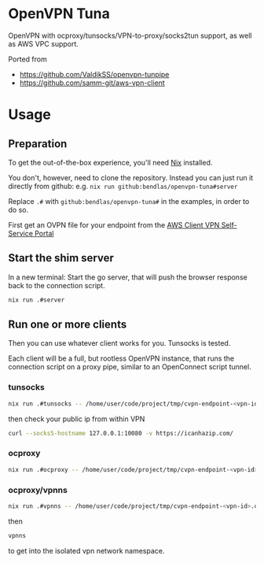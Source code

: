 # OpenVPN Tuna

OpenVPN with ocproxy/tunsocks/VPN-to-proxy/socks2tun support, as well
as AWS VPC support.

Ported from

- https://github.com/ValdikSS/openvpn-tunpipe
- https://github.com/samm-git/aws-vpn-client

# Usage

## Preparation

To get the out-of-the-box experience, you'll need
[Nix](https://nixos.org/) installed.

You don't, however, need to clone the repository. Instead you can just
run it directly from github: e.g. `nix run github:bendlas/openvpn-tuna#server`

Replace `.#` with `github:bendlas/openvpn-tuna#` in the examples, in
order to do so.

First get an OVPN file for your endpoint from the [AWS Client VPN
Self-Service Portal](https://self-service.clientvpn.amazonaws.com/)

## Start the shim server

In a new terminal: Start the go server, that will push the browser
response back to the connection script.

```sh
nix run .#server
```

## Run one or more clients

Then you can use whatever client works for you. Tunsocks is tested.

Each client will be a full, but rootless OpenVPN instance, that runs
the connection script on a proxy pipe, similar to an OpenConnect
script tunnel.

### tunsocks

```sh
nix run .#tunsocks -- /home/user/code/project/tmp/cvpn-endpoint-<vpn-id>.ovpn
```

then check your public ip from within VPN

```sh
curl --socks5-hostname 127.0.0.1:10080 -v https://icanhazip.com/
```

### ocproxy

```sh
nix run .#ocproxy -- /home/user/code/project/tmp/cvpn-endpoint-<vpn-id>.ovpn
```

### ocproxy/vpnns

```sh
nix run .#vpnns -- /home/user/code/project/tmp/cvpn-endpoint-<vpn-id>.ovpn
```

then

```sh
vpnns
```

to get into the isolated vpn network namespace.
